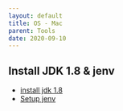 ```yaml
---
layout: default
title: OS - Mac
parent: Tools
date: 2020-09-10
---
```


## Install JDK 1.8 & jenv

- [install jdk 1.8](https://findstar.pe.kr/2019/01/20/install-openjdk-by-homebrew/)
- [Setup jenv](https://jojoldu.tistory.com/329)
